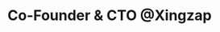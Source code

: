 ---
i: ilias_el_mhamdi

name: Ilias El-Mhamdi
title: Co-Founder & CTO @Xingzap
titleTE: Writer @ Tech Excellence
about: Full-stack developer
location: Greater Paris Metropolitan Region, France
specialities:
    - Automation
    - React
tech-stack: React.js, TypeScript

linkedin: https://www.linkedin.com/in/ilias-el-mhamdi-72a013146/
twitter: 
github: https://github.com/Ilias-El-Mhamdi
xing: 
website: 
youtube: 
podcast: 
medium: 
substack: 
blog: https://ilias.elmhamdi.fr/
---